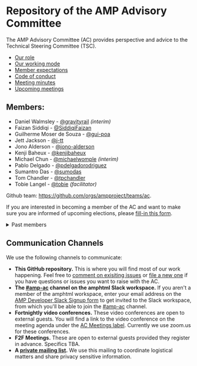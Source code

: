 # Repository of the AMP Advisory Committee

The AMP Advisory Committee (AC) provides perspective and advice to the Technical Steering Committee (TSC).

- [Our role](https://github.com/ampproject/meta/blob/master/GOVERNANCE.md#advisory-committee-ac)
- [Our working mode](https://github.com/ampproject/meta-ac/blob/master/WORKING_MODE.md)
- [Member expectations](https://github.com/ampproject/meta-ac/blob/master/MEMBER_EXPECTATIONS.md)
- [Code of conduct](https://github.com/ampproject/meta/blob/master/CODE_OF_CONDUCT.md)
- [Meeting minutes](https://github.com/ampproject/meta-ac/tree/master/meetings)
- [Upcoming meetings][meetings]

## Members:

- Daniel Walmsley - [@gravityrail](https://github.com/gravityrail) _(interim)_
- Faizan Siddiqi - [@SiddiqiFaizan](https://github.com/SiddiqiFaizan)
- Guilherme Moser de Souza - [@gui-poa](https://github.com/gui-poa)
- Jett Jackson - [@j-tt](https://github.com/j-tt)
- Jono Alderson - [@jono-alderson](https://github.com/jono-alderson)
- Kenji Baheux - [@kenjibaheux](https://github.com/kenjibaheux)
- Michael Chun - [@michaelwomple](https://github.com/michaelwomple) _(interim)_
- Pablo Delgado - [@pdelgadorodriguez](https://github.com/pdelgadorodriguez)
- Sumantro Das - [@sumodas](https://github.com/sumodas)
- Tom Chandler - [@tpchandler](https://github.com/tpchandler)
- Tobie Langel - [@tobie](https://github.com/tobie) _(facilitator)_

Github team: https://github.com/orgs/ampproject/teams/ac.

If you are interested in becoming a member of the AC and want to make sure you are informed of upcoming elections, please [fill-in this form][form].

<details>
  <summary>Past members</summary>
  
  - Ali Ghassemi - [@aghassemi](https://github.com/aghassemi)
  - Brian Howard - [@brianwhoward](https://github.com/brianwhoward) _(interim)_
  - Candice Gleason - [@candice-womp](https://github.com/candice-womp)
  - Charles Vazac - [@cvazac](https://github.com/cvazac)
  - Dane Knecht - [@dknecht](https://github.com/dknecht)
  - David Merrell - [@dymerrell](https://github.com/dymerrell)
  - Elisa Budelli - [@elibud](https://github.com/elibud)
  - Graham Loh - [@grahamle](https://github.com/grahamle)
  - Jeremy Keith - [@adactio](https://github.com/adactio)
  - Jervay Singh - [@jervay](https://github.com/jervay)
  - Joe Alicata - [@wirelessjoe](https://github.com/wirelessjoe)
  - Julie Bacon - [@baconjulie](https://github.com/baconjulie)
  - Kelsey Johnson - [@kelseyjohnson8](https://github.com/kelseyjohnson8)
  - Léonie Watson - [@LJWatson](https://github.com/LJWatson)
  - Levi Durfee - [@levidurfee](https://github.com/levidurfee)
  - Maggie Wettergreen - [@mjwettergreen](https://github.com/mjwettergreen)
  - Marissa Halpert - [@marissa-halpert](https://github.com/marissa-halpert)
  - Melanie Sumner - [@melsumner](https://github.com/melsumner)
  - Melissa DePuydt - [@msteffan](https://github.com/msteffan)
  - Nicole Sullivan - [@stubbornella](https://github.com/stubbornella)
  - Senthil Padmanabhan - [@senthilp](https://github.com/senthilp)
  - Ted Shuter - [@TedShuter](https://github.com/TedShuter)
  - Terence Eden - [@edent](https://github.com/edent)
  - Tim Jones - [@tones](https://github.com/tones)

</details>

## Communication Channels

We use the following channels to communicate:

- **This GitHub repository.** This is where you will find most of our work happening. Feel free to [comment on exisiting issues][issues] or [file a new one][new-issue] if you have questions or issues you want to raise with the AC.
- **The [#amp-ac][slack-channel] channel on the amphtml Slack workspace.** If you aren't a member of the amphtml workspace, enter your email address on the [AMP Developer Slack Signup form][slack-signup] to get invited to the Slack workspace, from which you'll be able to join the [#amp-ac][slack-channel] channel.
- **Fortnightly video conferences.** These video conferences are open to external guests. You will find a link to the video conference on the meeting agenda under the [AC Meetings label][meetings]. Currently we use zoom.us for these conferences.
- **F2F Meetings.** These are open to external guests provided they register in advance. Specifics TBA.
- **A [private mailing list][mailing-list].** We use this mailing to coordinate logistical matters and share privacy sensitive information.

[meetings]: https://github.com/ampproject/meta-ac/labels/AC%20Meeting
[issues]: https://github.com/ampproject/meta-ac/issues
[new-issue]: https://github.com/ampproject/meta-ac/issues/new
[slack-channel]: https://amphtml.slack.com/messages/amp-ac/
[slack-signup]: https://docs.google.com/forms/d/e/1FAIpQLSd83J2IZA6cdR6jPwABGsJE8YL4pkypAbKMGgUZZriU7Qu6Tg/viewform?fbzx=4406980310789882877
[mailing-list]: https://groups.google.com/a/ampproject.org/forum/#!forum/ac
[form]: https://forms.gle/nv5pg1jTH2HySr9u8
